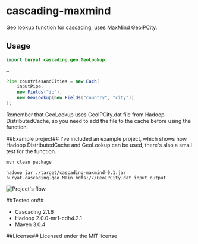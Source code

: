 cascading-maxmind
=================
Geo lookup function for [cascading](http://www.cascading.org/), uses [MaxMind GeoIPCity](http://www.maxmind.com/en/city).


## Usage ##
```java
import buryat.cascading.geo.GeoLookup;

…

Pipe countriesAndCities = new Each(
	inputPipe,
	new Fields("ip"),
	new GeoLookup(new Fields("country", "city"))
);
```
	
Remember that GeoLookup uses GeoIPCity.dat file from Hadoop DistributedCache, so you need to add the file to the cache before using the function.

##Example project##
I've included an example project, which shows how Hadoop DistributedCache and GeoLookup can be used, there's also a small test for the function.

	mvn clean package
	
	hadoop jar ./target/cascading-maxmind-0.1.jar buryat.cascading.geo.Main hdfs:///GeoIPCity.dat input output
	

![Project's flow](http://sedictor.ru/13/06/12/1371023185.png "Project's flow")
	
	
##Tested on##
* Cascading 2.1.6
* Hadoop 2.0.0-mr1-cdh4.2.1
* Maven 3.0.4

##License##
Licensed under the MIT license